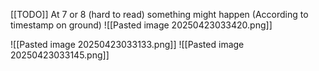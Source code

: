 [[TODO]]
At 7 or 8 (hard to read) something might happen (According to timestamp on ground)
![[Pasted image 20250423033420.png]]

![[Pasted image 20250423033133.png]]
![[Pasted image 20250423033145.png]]